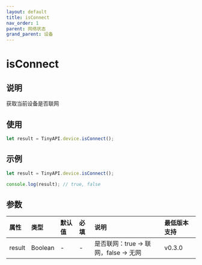 ```yaml
---
layout: default
title: isConnect
nav_order: 1
parent: 网络状态
grand_parent: 设备
---
```


# isConnect
## 说明
获取当前设备是否联网

## 使用
```javascript
let result = TinyAPI.device.isConnect();
```

## 示例
```javascript
let result = TinyAPI.device.isConnect();

console.log(result); // true, false
```

## 参数

| 属性 | 类型 | 默认值 | 必填 | 说明 | 最低版本支持 |
|:----|:----|:------|:-----|:----|:-----------|
| result | Boolean | - | - | 是否联网：true -> 联网，false -> 无网 | v0.3.0 |
